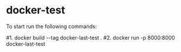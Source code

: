 # docker-test

To start run the following commands:

#1. docker build --tag docker-last-test .
#2. docker run -p 8000:8000 docker-last-test